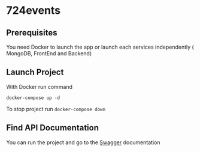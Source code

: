 # 724events

## Prerequisites
You need Docker to launch the app or launch each services independently ( MongoDB, FrontEnd and Backend)

## Launch Project

With Docker run command 

`docker-compose up -d`

To stop project run 
`docker-compose down`

## Find API Documentation

You can run the project and go to the [Swagger](http://localhost:8080/api-docs) documentation
